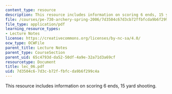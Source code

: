 ```yaml
---
content_type: resource
description: This resource includes information on scoring 6 ends, 15 yard shooting.
file: /courses/pe-730-archery-spring-2006/7d3504c67d3cb72ffbfcda9b6f299c4a_lec_06.pdf
file_type: application/pdf
learning_resource_types:
- Lecture Notes
license: https://creativecommons.org/licenses/by-nc-sa/4.0/
ocw_type: OCWFile
parent_title: Lecture Notes
parent_type: CourseSection
parent_uid: 65c4793d-da52-50df-4a9e-32a71d3a69cf
resourcetype: Document
title: lec_06.pdf
uid: 7d3504c6-7d3c-b72f-fbfc-da9b6f299c4a
---
```

This resource includes information on scoring 6 ends, 15 yard shooting.